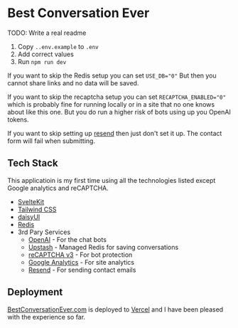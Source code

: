 # Best Conversation Ever

TODO: Write a real readme

1. Copy `..env.example` to `.env`
2. Add correct values
3. Run `npm run dev`

If you want to skip the Redis setup you can set `USE_DB="0"` But then you cannot share links 
and no data will be saved.

If you want to skip the recaptcha setup you can set `RECAPTCHA_ENABLED="0"` which is probably 
fine for running locally or in a site that no one knows about like this one. But you do run 
a higher risk of bots using up you OpenAI tokens.

If you want to skip setting up [resend](https://resend.com/) then just don't set it up. The 
contact form will fail when submitting.

## Tech Stack
This applicatioin is my first time using all the technologies listed except Google analytics and reCAPTCHA.

* [SvelteKit](https://kit.svelte.dev/)
* [Tailwind CSS](https://tailwindcss.com/)
* [daisyUI](https://daisyui.com/)
* [Redis](https://redis.com/)
* 3rd Pary Services
    * [OpenAI](https://platform.openai.com/docs/api-reference) - For the chat bots
    * [Upstash](https://upstash.com/) - Managed Redis for saving conversations
    * [reCAPTCHA v3](https://www.google.com/recaptcha/about/) - For bot protection
    * [Google Analytics](https://marketingplatform.google.com/about/analytics/) - For site analytics
    * [Resend](https://resend.com/) - For sending contact emails

## Deployment
[BestConversationEver.com](https://bestconversationever.com/) is deployed to [Vercel](https://vercel.com/) and I have been pleased with the experience so far.